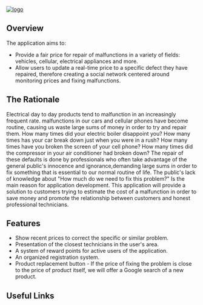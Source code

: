 <a href="https://imgbb.com/"><img src="https://i.ibb.co/pZKyZ8z/logo.png" alt="logo" border="0"></a>

## Overview

The application aims to:
  - Provide a fair price for repair of malfunctions in a variety of fields: vehicles, cellular, electrical appliances and more.
  - Allow users to update a real-time price to a specific defect they have repaired, therefore creating a social network centered around monitoring prices and fixing malfunctions.

## The Rationale
Electrical day to day products tend to malfunction in an increasingly frequent rate. malfunctions in our cars and cellular phones have become routine, causing us waste large sums of money in order to try and repair them. How many times did your electric boiler disappoint you? How many times has your car break down just when you were in a rush? How many times have you broken the screen of your cell
phone? How many times did the compressor in your air conditioner had broken down? The repair of these defaults is done by professionals who often take advantage of the general public's innocence and ignorance,demanding large sums in order to fix something that is essential to our normal routine of life.
The public's lack of knowledge about "How much do we need to fix this problem?" Is the main reason for application development. This application will provide a solution to customers trying to estimate the cost of a malfunction in order to save money and promote the relationship between customers and honest professional technicians.

## Features
 - Show recent prices to correct the specific or similar problem.
 - Presentation of the closest technicians in the user's area.
 - A system of reward points for active users of the application.
 - An organized registration system.
 - Product replacement button - If the price of fixing the problem is close to
the price of product itself, we will offer a Google search of a new product.

## Useful Links

